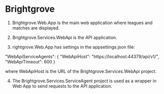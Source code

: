 # Brightgrove

1. Brightgrove.Web.App is the main web application where leagues and matches are displayed.

2. Brightgrove.Services.WebApi is the API application.

3. rightgrove.Web.App has settings in the appsettings.json file:

  "WebApiServiceAgents": {
    "WebApiHost": "https://localhost:44379/api/v1/",
    "WebApiTimeout": 600
  }
  
  where WebApiHost is the URL of the Brightgrove.Services.WebApi project.

4. The Brightgrove.Services.ServiceAgent project is used as a wrapper in Web App to send requests to the API application.

